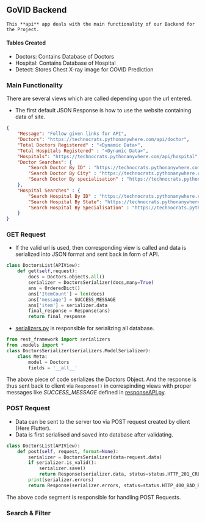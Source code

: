 ## GoVID Backend

`This **api** app deals with the main functionality of our Backend for the Project.`

#### Tables Created
- Doctors: Contains Database of Doctors
- Hospital: Contains Database of Hospital
- Detect: Stores Chest X-ray image for COVID Prediction

### Main Functionality
There are several views which are called depending upon the url entered.

- The first default JSON Response is how to use the website containing data of site.
```json
{
    "Message": "Follow given links for API",
    "Doctors": "https://technocrats.pythonanywhere.com/api/doctor",
    "Total Doctors Registered" : "<Dynamic Data>",
    "Total Hospitals Registered" : "<Dynamic Data>",
    "Hospitals": "https://technocrats.pythonanywhere.com/api/hospital",
    "Doctor Searches": {
        "Search Doctor By ID" : "https://technocrats.pythonanywhere.com/api/doctor/id/{SearchID}",
        "Search Doctor By City" : "https://technocrats.pythonanywhere.com/api/doctor/city/{SearchCity}",
        "Search Doctor By specialisation" : "https://technocrats.pythonanywhere.com/api/doctor/specs/{SearchKey}"
    },
    "Hospital Searches" : {
        "Search Hospital By ID" : "https://technocrats.pythonanywhere.com/api/hospital/id/{SearchID}",
        "Search Hospital By State": "https://technocrats.pythonanywhere.com/api/hospital/state/{SearchState}",
        "Search Hospital By Specialisation" : "https://technocrats.pythonanywhere.com/api/hospital/specs/{SearchKey}"
    }
}
```

### GET Request

- If the valid url is used, then corresponding view is called and data is serialized into JSON format and sent back in form of API.

```python
class DoctorsList(APIView):
    def get(self,request):
        docs = Doctors.objects.all()
        serializer = DoctorsSerializer(docs,many=True)
        ans = OrderedDict()
        ans['ItemCount'] = len(docs)
        ans['message'] = SUCCESS_MESSAGE
        ans['item'] = serializer.data
        final_response = Response(ans)
        return final_response
```

- [serializers.py](serializers.py) is responsible for serializing all database.
```python
from rest_framework import serializers
from .models import *
class DoctorsSerializer(serializers.ModelSerializer):
    class Meta:
        model = Doctors
        fields = '__all__'
```
The above piece of code serializes the Doctors Object.
And the response is thus sent back to client via `Response()` in correspinding views with proper messages like *SUCCESS_MESSAGE*  defined in [responseAPI.py](responseAPI.py).

### POST Request

- Data can be sent to the server too via POST request created by client (Here Flutter).
- Data is first serialised and saved into database after validating.

```python
class DoctorsList(APIView):    
    def post(self, request, format=None):
        serializer = DoctorsSerializer(data=request.data)
        if serializer.is_valid():
            serializer.save()
            return Response(serializer.data, status=status.HTTP_201_CREATED)
        print(serializer.errors)
        return Response(serializer.errors, status=status.HTTP_400_BAD_REQUEST)
```
The above code segment is responsible for handling POST Requests.

### Search & Filter